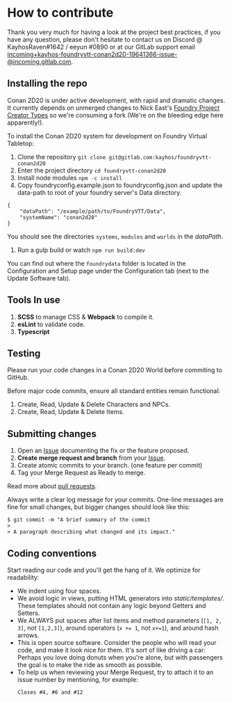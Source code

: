 # How to contribute

Thank you very much for having a look at the project best practices, if you have any question, please don't hesitate to contact us on Discord @ KayhosRaven#1642 / eeyun
#0890 or at our GitLab support email incoming+kayhos-foundryvtt-conan2d20-19641366-issue-@incoming.gitlab.com.

## Installing the repo

Conan 2D20 is under active development, with rapid and dramatic changes. It currently depends on unmerged changes to Nick East's [Foundry Project Creator Types](https://gitlab.com/foundry-projects/foundry-pc/foundry-pc-typesTo) so we're consuming a fork (We're on the bleeding edge here apparently!). 

To install the Conan 2D20 system for development on Foundry Virtual Tabletop:

1. Clone the repository `git clone git@gitlab.com:kayhos/foundryvtt-conan2d20`
1. Enter the project directory `cd foundryvtt-conan2d20`
1. Install node modules `npm -c install`
1. Copy foundryconfig.example.json to foundryconfig.json and update the data-path to root of your foundry server's Data directory.
```
{
    "dataPath": "/example/path/to/FoundryVTT/Data",
    "systemName": "conan2d20"
}
```
You should see the directories `systems`, `modules` and `worlds` in the *dataPath*.
1. Run a gulp build or watch `npm run build:dev`

You can find out where the `foundrydata` folder is located in the Configuration and Setup page under the Configuration tab (next to the Update Software tab).

## Tools In use

1. **SCSS** to manage CSS & **Webpack** to compile it.
1. **esLint** to validate code.
1. **Typescript** 

## Testing

Please run your code changes in a Conan 2D20 World before commiting to GitHub.

Before major code commits, ensure all standard entities remain functional: 

1. Create, Read, Update & Delete Characters and NPCs.
1. Create, Read, Update & Delete Items.

## Submitting changes

1. Open an [Issue](https://gitlab.com/kayhos/foundryvtt-conan2d20/-/issues/new) documenting the fix or the feature proposed.
1. **Create merge request and branch** from your [Issue](https://gitlab.com/kayhos/foundryvtt-conan2d20/-/issues/).
1. Create atomic commits to your branch. (one feature per commit)
1. Tag your Merge Request as Ready to merge.

Read more about [pull requests](http://help.github.com/pull-requests/). 

Always write a clear log message for your commits. One-line messages are fine for small changes, but bigger changes should look like this:

    $ git commit -m "A brief summary of the commit
    > 
    > A paragraph describing what changed and its impact."

## Coding conventions

Start reading our code and you'll get the hang of it. We optimize for readability:

  * We indent using four spaces.
  * We avoid logic in views, putting HTML generators into *static/templates/*. These templates should not contain any logic beyond Getters and Setters.
  * We ALWAYS put spaces after list items and method parameters (`[1, 2, 3]`, not `[1,2,3]`), around operators (`x += 1`, not `x+=1`), and around hash arrows.
  * This is open source software. Consider the people who will read your code, and make it look nice for them. It's sort of like driving a car: Perhaps you love doing donuts when you're alone, but with passengers the goal is to make the ride as smooth as possible. 
  * To help us when reviewing your Merge Request, try to attach it to an issue number by mentioning, for example:
    ```
    Closes #4, #6 and #12
    ```
  